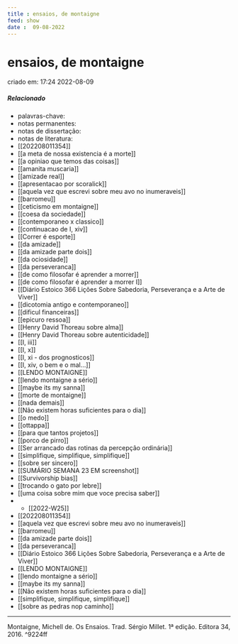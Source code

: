 ```yaml
---
title : ensaios, de montaigne
feed: show
date :  09-08-2022
---
```

# ensaios, de montaigne
criado em: 17:24 2022-08-09

##### Relacionado
- palavras-chave: 
- notas permanentes: 
- notas de dissertação:
- notas de literatura: 
- [[202208011354]]
- [[a meta de nossa existencia é a morte]]
- [[a opiniao que temos das coisas]]
- [[amanita muscaria]]
- [[amizade real]]
- [[apresentacao por scoralick]]
- [[aquela vez que escrevi sobre meu avo no inumeraveis]]
- [[barromeu]]
- [[ceticismo em montaigne]]
- [[coesa da sociedade]]
- [[contemporaneo x classico]]
- [[continuacao de I, xiv]]
- [[Correr é esporte]]
- [[da amizade]]
- [[da amizade parte dois]]
- [[da ociosidade]]
- [[da perseveranca]]
- [[de como filosofar é aprender a morrer]]
- [[de como filosofar é aprender a morrer I]]
- [[Diário Estoico 366 Lições Sobre Sabedoria, Perseverança e a Arte de Viver]]
- [[dicotomia antigo e contemporaneo]]
- [[dificul financeiras]]
- [[epicuro ressoa]]
- [[Henry David Thoreau sobre alma]]
- [[Henry David Thoreau sobre autenticidade]]
- [[I, iii]]
- [[I, x]]
- [[I, xi - dos prognosticos]]
- [[I, xiv, o bem e o mal...]]
- [[LENDO MONTAIGNE]]
- [[lendo montaigne a sério]]
- [[maybe its my sanna]]
- [[morte de montaigne]]
- [[nada demais]]
- [[Não existem horas suficientes para o dia]]
- [[o medo]]
- [[ottappa]]
- [[para que tantos projetos]]
- [[porco de pirro]]
- [[Ser arrancado das rotinas da percepção ordinária]]
- [[simplifique, simplifique, simplifique]]
- [[sobre ser sincero]]
- [[SUMÁRIO SEMANA 23 EM screenshot]]
- [[Survivorship bias]]
- [[trocando o gato por lebre]]
- [[uma coisa sobre mim que voce precisa saber]]
- - [[2022-W25]]
- [[202208011354]]
- [[aquela vez que escrevi sobre meu avo no inumeraveis]]
- [[barromeu]]
- [[da amizade parte dois]]
- [[da perseveranca]]
- [[Diário Estoico 366 Lições Sobre Sabedoria, Perseverança e a Arte de Viver]]
- [[LENDO MONTAIGNE]]
- [[lendo montaigne a sério]]
- [[maybe its my sanna]]
- [[Não existem horas suficientes para o dia]]
- [[simplifique, simplifique, simplifique]]
- [[sobre as pedras nop caminho]]

---

Montaigne, Michell de. Os Ensaios. Trad. Sérgio Millet. 1ª edição. Editora 34, 2016. ^9224ff